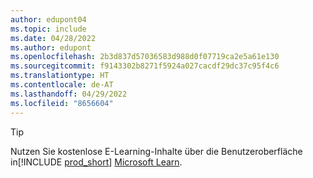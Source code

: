 ```yaml
---
author: edupont04
ms.topic: include
ms.date: 04/28/2022
ms.author: edupont
ms.openlocfilehash: 2b3d837d57036583d988d0f07719ca2e5a61e130
ms.sourcegitcommit: f9143302b8271f5924a027cacdf29dc37c95f4c6
ms.translationtype: HT
ms.contentlocale: de-AT
ms.lasthandoff: 04/29/2022
ms.locfileid: "8656604"
---
```

> [!TIP]
> Nutzen Sie kostenlose E-Learning-Inhalte über die Benutzeroberfläche in[!INCLUDE [prod_short](prod_short.md)] [Microsoft Learn](/learn/dynamics365/business-central?WT.mc_id=dyn365bc_landingpage-docs). 
